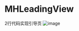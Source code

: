 # MHLeadingView
2行代码实现引导页
![image](https://github.com/xumaohuai/MHLeadingView/blob/master/MHLeadingView/test.gif)
